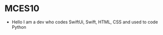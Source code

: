 # MCES10
- Hello I am a dev who codes SwiftUi, Swift, HTML, CSS and used to code Python
<!---
MCES10/MCES10 is a ✨ special ✨ repository because its `README.md` (this file) appears on your GitHub profile.
You can click the Preview link to take a look at your changes.
--->
